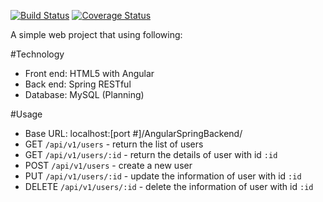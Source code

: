 [![Build Status](https://travis-ci.org/zhengye1/SpringAngular.svg?branch=master)](https://travis-ci.org/zhengye1/SpringAngular/)
 [![Coverage Status](https://img.shields.io/codecov/c/github/zhengye1/SpringAngular.svg)](https://codecov.io/github/zhengye1/SpringAngular)

A simple web project that using following:

#Technology
 - Front end: HTML5	with Angular
 - Back end: Spring RESTful
 - Database: MySQL (Planning)
 

#Usage
- Base URL: localhost:[port #]/AngularSpringBackend/
- GET `/api/v1/users` - return the list of users
- GET `/api/v1/users/:id` - return the details of user with id `:id`
- POST `/api/v1/users` - create a new user
- PUT `/api/v1/users/:id` - update the information of user with id `:id`
- DELETE `/api/v1/users/:id` - delete the information of user with id `:id`